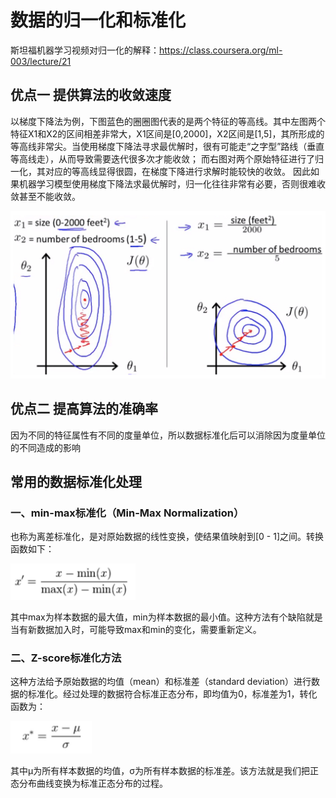 # 数据的归一化和标准化
 斯坦福机器学习视频对归一化的解释：https://class.coursera.org/ml-003/lecture/21

## 优点一 提供算法的收敛速度
以梯度下降法为例，下图蓝色的圈圈图代表的是两个特征的等高线。其中左图两个特征X1和X2的区间相差非常大，X1区间是[0,2000]，X2区间是[1,5]，其所形成的等高线非常尖。当使用梯度下降法寻求最优解时，很有可能走“之字型”路线（垂直等高线走），从而导致需要迭代很多次才能收敛；
而右图对两个原始特征进行了归一化，其对应的等高线显得很圆，在梯度下降进行求解时能较快的收敛。
因此如果机器学习模型使用梯度下降法求最优解时，归一化往往非常有必要，否则很难收敛甚至不能收敛。

<img src="./formulary/normalization/1.jpeg" width='600px' />

## 优点二 提高算法的准确率

因为不同的特征属性有不同的度量单位，所以数据标准化后可以消除因为度量单位的不同造成的影响

## 常用的数据标准化处理
### 一、min-max标准化（Min-Max Normalization）
也称为离差标准化，是对原始数据的线性变换，使结果值映射到[0 - 1]之间。转换函数如下：

<img src="./formulary/normalization/2.jpeg" width='200px' />

其中max为样本数据的最大值，min为样本数据的最小值。这种方法有个缺陷就是当有新数据加入时，可能导致max和min的变化，需要重新定义。

### 二、Z-score标准化方法
这种方法给予原始数据的均值（mean）和标准差（standard deviation）进行数据的标准化。经过处理的数据符合标准正态分布，即均值为0，标准差为1，转化函数为：

<img src="./formulary/normalization/3.jpeg" width='130px' />

其中μ为所有样本数据的均值，σ为所有样本数据的标准差。该方法就是我们把正态分布曲线变换为标准正态分布的过程。
